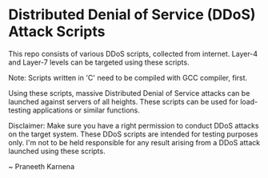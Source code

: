 # Distributed Denial of Service (DDoS) Attack Scripts
This repo consists of various DDoS scripts, collected from internet. Layer-4 and Layer-7 levels can be targeted using these scripts.

Note: Scripts written in 'C' need to be compiled with GCC compiler, first.

Using these scripts, massive Distributed Denial of Service attacks can be launched against servers of all heights. These scripts can be used for load-testing applications or similar functions.

Disclaimer: Make sure you have a right permission to conduct DDoS attacks on the target system. These DDoS scripts are intended for testing purposes only. I'm not to be held responsible for any result arising from a DDoS attack launched using these scripts. 

~ Praneeth Karnena
